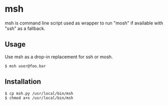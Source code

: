 # msh
msh is command line script used as wrapper to run "mosh" if available with "ssh" as a fallback.

## Usage

Use msh as a drop-in replacement for ssh or mosh.

    $ msh user@foo.bar

## Installation

    $ cp msh.py /usr/local/bin/msh
    $ chmod a+x /usr/local/bin/msh
